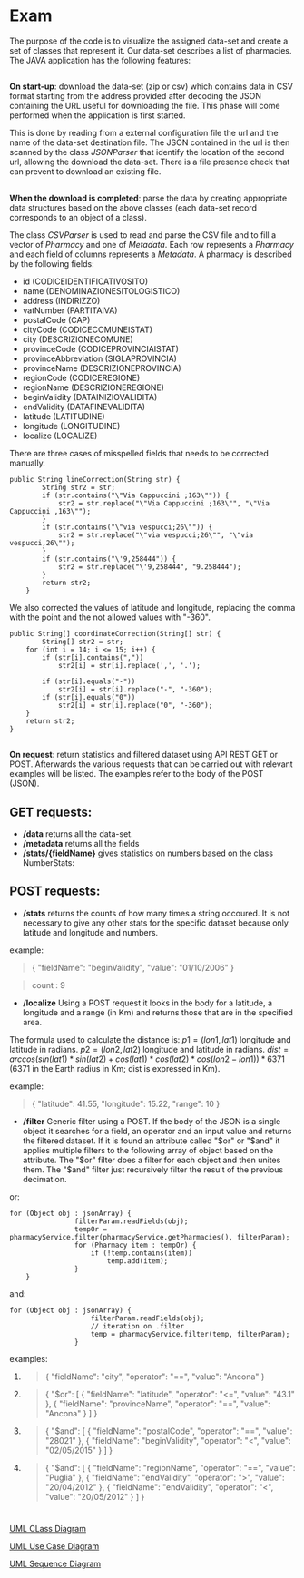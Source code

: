 # Exam

The purpose of the code is to visualize the assigned data-set and create a set of classes that represent it.
Our data-set describes a list of pharmacies.
The JAVA application has the following features:

##

**On start-up**: download the data-set (zip or csv) which contains data in CSV format starting from the address provided after decoding the JSON containing the URL useful for downloading the file.  This phase will come performed when the application is first started.

This is done by reading from a external configuration file the url and the name of the data-set destination file.
The JSON contained in the url is then scanned by the class *JSONParser* that identify the location of the second url, allowing the download the data-set.
There is a file presence check that can prevent to download an existing file.

##

**When the download is completed**: parse the data by creating appropriate data structures based on the above classes (each data-set record corresponds to an object of a class).

The class *CSVParser* is used to read and parse the CSV file and to fill a vector of *Pharmacy* and one of *Metadata*.
Each row represents a *Pharmacy* and each field of columns represents a *Metadata*.
A pharmacy is described by the following fields:
 - id (CODICEIDENTIFICATIVOSITO)
 - name (DENOMINAZIONESITOLOGISTICO)
 - address (INDIRIZZO)
 - vatNumber (PARTITAIVA)
 - postalCode (CAP)
 - cityCode (CODICECOMUNEISTAT)
 - city (DESCRIZIONECOMUNE)
 - provinceCode (CODICEPROVINCIAISTAT)
 - provinceAbbreviation (SIGLAPROVINCIA)
 - provinceName (DESCRIZIONEPROVINCIA)
 - regionCode (CODICEREGIONE)
 - regionName (DESCRIZIONEREGIONE)
 - beginValidity (DATAINIZIOVALIDITA)
 - endValidity (DATAFINEVALIDITA)
 - latitude (LATITUDINE)
 - longitude (LONGITUDINE)
 - localize (LOCALIZE)

There are three cases of misspelled fields that needs to be corrected manually.

    public String lineCorrection(String str) {
    		String str2 = str;
    		if (str.contains("\"Via Cappuccini ;163\"")) {
    			str2 = str.replace("\"Via Cappuccini ;163\"", "\"Via Cappuccini ,163\"");
    		}
    		if (str.contains("\"via vespucci;26\"")) {
    			str2 = str.replace("\"via vespucci;26\"", "\"via vespucci,26\"");
    		}
    		if (str.contains("\'9,258444")) {
    			str2 = str.replace("\'9,258444", "9.258444");
    		}
    		return str2;
    	}
We also corrected the values of latitude and longitude, replacing the comma with the point and the not allowed values with "-360".

    public String[] coordinateCorrection(String[] str) {
    		String[] str2 = str;
		for (int i = 14; i <= 15; i++) {
			if (str[i].contains(","))
				str2[i] = str[i].replace(',', '.');

			if (str[i].equals("-"))
				str2[i] = str[i].replace("-", "-360");
			if (str[i].equals("0"))
				str2[i] = str[i].replace("0", "-360");
		}
		return str2;
	}


##

**On request**: return statistics and filtered dataset using API REST GET or POST.
Afterwards the various requests that can be carried out with relevant examples will be listed.
The examples refer to the body of the POST (JSON).

## GET requests:

 - **/data**
 returns all the data-set.
 - **/metadata**
 returns all the fields
 - **/stats/{fieldName}**
 gives statistics on numbers based on the class NumberStats: 
 

 
 

## POST requests:

 - **/stats**
 returns the counts of how many times a string occoured.
 It is not necessary to give any other stats for the specific dataset because only latitude and longitude and numbers.

example:

> {
    "fieldName": "beginValidity",
    "value": "01/10/2006"
}

>count : 9

- **/localize**
Using a POST request it looks in the body for a latitude, a longitude and a range (in Km) and returns those that are in the specified area. 

The formula used to calculate the distance is:
$p1 = (lon1, lat1)$ longitude and latitude in radians.
$p2 = (lon2, lat2)$ longitude and latitude in radians.
$dist = arccos( sin(lat1) * sin(lat2) + cos(lat1) * cos(lat2) * cos(lon2-lon1) ) * 6371$
(6371 in the Earth radius in Km; dist is expressed in Km).

example:

> {
    "latitude": 41.55,
    "longitude": 15.22,
    "range": 10
}

- **/filter**
 Generic filter using a POST. If the body of the JSON is a single object it searches for a field, an operator and an input value and returns the filtered dataset. If it is found an attribute called "\$or" or "\$and" it applies multiple filters to the following array of object based on the attribute. The "\$or" filter does a filter for each object and then unites them. The "\$and" filter just recursively filter the result of the previous decimation.

or:

    for (Object obj : jsonArray) {
    				filterParam.readFields(obj);
    				tempOr = pharmacyService.filter(pharmacyService.getPharmacies(), filterParam);
    				for (Pharmacy item : tempOr) {
    					if (!temp.contains(item))
    						temp.add(item);
    				} 		
    	}

and:
 

    for (Object obj : jsonArray) {
    					filterParam.readFields(obj);
    					// iteration on .filter
    					temp = pharmacyService.filter(temp, filterParam);
    				}



examples:

 1. >{
    "fieldName": "city",
    "operator": "==",
    "value": "Ancona"
}

2. >{
    "$or": [
        {
            "fieldName": "latitude",
            "operator": "<=",
            "value": "43.1"
        },
        {
            "fieldName": "provinceName",
            "operator": "==",
            "value": "Ancona"
        }
	]
}

3. >{
    "$and": [
        {
            "fieldName": "postalCode",
            "operator": "==",
            "value": "28021"
        },
        {
            "fieldName": "beginValidity",
            "operator": "<",
            "value": "02/05/2015"
        }
    ]
}

4. >{
    "$and": [
        {
            "fieldName": "regionName",
            "operator": "==",
            "value": "Puglia"
        },
        {
            "fieldName": "endValidity",
            "operator": ">",
            "value": "20/04/2012"
        },
        {
            "fieldName": "endValidity",
            "operator": "<",
            "value": "20/05/2012"
        }
    ]
}

#

[UML CLass Diagram](https://drive.google.com/open?id=1mm4TOyTvOkuXTh9-gx_YGpTbR7DFwZFr)

[UML Use Case Diagram](https://drive.google.com/open?id=14CkKrcjyybDNvNPgcg8gnntwBIUatB8H)

[UML Sequence Diagram](http://drive-html-viewer.pansy.at/?state=%7B%22ids%22:%5B%221Q1Y26NUKOnGE4RGMDD6t9_eywuExcJLn%22%5D,%22action%22:%22open%22,%22userId%22:%22117028957555747698312%22%7D)





<!--stackedit_data:
eyJoaXN0b3J5IjpbLTgyNjYyNTY0LDE3NTYwMDE3MzIsLTEzNT
Q2OTcyOTgsNzY1Njk3ODc2XX0=
-->